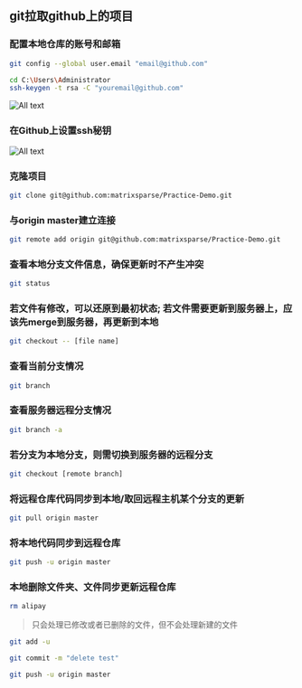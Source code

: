 
## git拉取github上的项目

### 配置本地仓库的账号和邮箱

```bash
git config --global user.email "email@github.com"
```

```bash
cd C:\Users\Administrator
ssh-keygen -t rsa -C "youremail@github.com"
```

![All text](http://ww1.sinaimg.cn/large/dc05ba18gy1fjke6fjiylj20tp0f5wg0.jpg)

### 在Github上设置ssh秘钥

![All text](http://ww1.sinaimg.cn/large/dc05ba18gy1fjkeas0x3xj20nt0c0ab3.jpg)

### 克隆项目

```bash
git clone git@github.com:matrixsparse/Practice-Demo.git
```

### 与origin master建立连接

```bash
git remote add origin git@github.com:matrixsparse/Practice-Demo.git
```

### 查看本地分支文件信息，确保更新时不产生冲突

```bash
git status
```

### 若文件有修改，可以还原到最初状态; 若文件需要更新到服务器上，应该先merge到服务器，再更新到本地

```bash
git checkout -- [file name]
```

### 查看当前分支情况

```bash
git branch
```

### 查看服务器远程分支情况

```bash
git branch -a  
```

### 若分支为本地分支，则需切换到服务器的远程分支

```bash
git checkout [remote branch]
```

### 将远程仓库代码同步到本地/取回远程主机某个分支的更新

```bash
git pull origin master
```

### 将本地代码同步到远程仓库

```bash
git push -u origin master
```

### 本地删除文件夹、文件同步更新远程仓库

```bash
rm alipay
```

>只会处理已修改或者已删除的文件，但不会处理新建的文件

```bash
git add -u
```

```bash
git commit -m "delete test"
```

```bash
git push -u origin master
```
